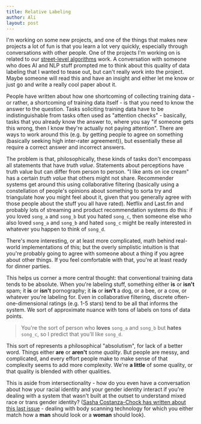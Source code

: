 ```yaml
---
title: Relative Labeling
author: Ali
layout: post
---
```


I'm working on some new projects, and one of the things that makes new projects a lot of fun is that you learn a lot very quickly, especially through conversations with other people.
One of the projects I'm working on is related to our [street-level algorithms][] work.
A conversation with someone who does AI and NLP stuff prompted me to think about this quality of data labeling that I wanted to tease out, but can't really work into the project.
Maybe someone will read this and have an insight and either let me know or just go and write a really cool paper about it.

People have written about how one shortcoming of collecting training data - or rather, a shortcoming of training data itself - is that you need to know the answer to the question. Tasks soliciting training data have to be indistinguishable from tasks often used as "attention checks" - basically, tasks that you already know the answer to, where you say "if someone gets this wrong, then I know they're actually not paying attention". There are ways to work around this (e.g. by getting people to agree on something (basically seeking high inter-rater agreement)), but essentially these all require a correct answer and incorrect answers.

The problem is that, philosophically, these kinds of tasks don't encompass all statements that have *truth value*.
Statements about perceptions have truth value but can differ from person to person.
"I like ants on ice cream" has a certain *truth value* that others might not share.
Recommender systems get around this using collaborative filtering (basically using a constellation of people's opinions about something to sorta try and triangulate how you might feel about it, given that you generally agree with those people about the stuff you all have rated).
Netflix and Last.fm and probably lots of streaming and product recommendation systems do this: if you loved `song_a` and `song_b` but you hated `song_c`, then someone else who also loved `song_a` and `song_b` and hated `song_c` might be really interested in whatever you happen to think of `song_d`.

There's more interesting, or at least more complicated, math behind real-world implementations of this; but the overly simplistic intuition is that you're probably going to agree with someone about a thing if you agree about other things. If you feel comfortable with that, you're at least ready for dinner parties.

This helps us corner a more central thought: that conventional training data tends to be absolute.
When you're labeling stuff,
something either **is** or **isn't** spam;
it **is** or **isn't** pornography;
it **is** or **isn't** a dog, or a bee, or a cow, or whatever you're labeling for.
Even in collaborative filtering, discrete often-one-dimensional ratings (e.g. 1-5 stars) tend to be all that informs the system.
We sort of approximate nuance with tons of labels on tons of data points.

> You're the sort of person who **loves** `song_a` and `song_b` but **hates** `song_c`, so I predict that you'll like `song_d`.

This sort of represents a philosophical "absolutism", for lack of a better word. Things either **are** or **aren't** some *quality*. 
But people are messy, and complicated, and every effort people make to make sense of that complexity seems to add more complexity.
We're **a little** of some quality, or that quality is blended with other qualities.

This is aside from intersectionality - how do you even have a conversation about how your racial identity and your gender identity interact if you're dealing with a system that wasn't built at the outset to understand mixed race or trans gender identity? ([Sasha Costanza-Chock has written about this last issue][sasha] - dealing with body scanning technology for which you either match how a **man** should look or a **woman** should look).





[intersectionality]: #
[sasha]: #
[street-level algorithms]: #
